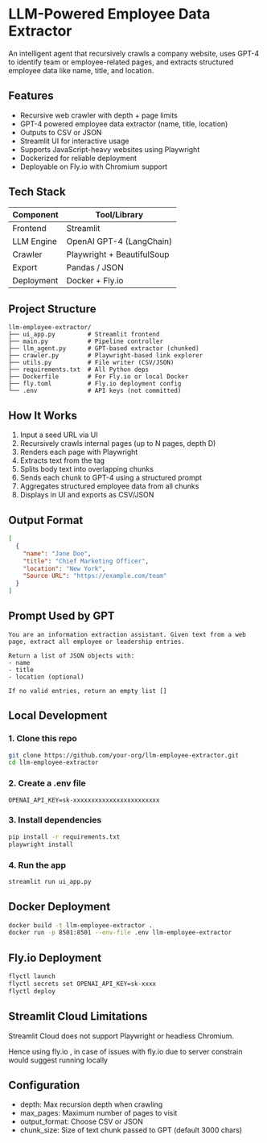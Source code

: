 # LLM-Powered Employee Data Extractor

An intelligent agent that recursively crawls a company website, uses GPT-4 to identify team or employee-related pages, and extracts structured employee data like name, title, and location.

## Features

- Recursive web crawler with depth + page limits
- GPT-4 powered employee data extractor (name, title, location)
- Outputs to CSV or JSON
- Streamlit UI for interactive usage
- Supports JavaScript-heavy websites using Playwright
- Dockerized for reliable deployment
- Deployable on Fly.io with Chromium support

## Tech Stack

| Component    | Tool/Library              |
|--------------|---------------------------|
| Frontend     | Streamlit                 |
| LLM Engine   | OpenAI GPT-4 (LangChain)  |
| Crawler      | Playwright + BeautifulSoup|
| Export       | Pandas / JSON             |
| Deployment   | Docker + Fly.io           |

## Project Structure

```
llm-employee-extractor/
├── ui_app.py         # Streamlit frontend
├── main.py           # Pipeline controller
├── llm_agent.py      # GPT-based extractor (chunked)
├── crawler.py        # Playwright-based link explorer
├── utils.py          # File writer (CSV/JSON)
├── requirements.txt  # All Python deps
├── Dockerfile        # For Fly.io or local Docker
├── fly.toml          # Fly.io deployment config
└── .env              # API keys (not committed)
```

## How It Works

1. Input a seed URL via UI
2. Recursively crawls internal pages (up to N pages, depth D)
3. Renders each page with Playwright
4. Extracts text from the <body> tag
5. Splits body text into overlapping chunks
6. Sends each chunk to GPT-4 using a structured prompt
7. Aggregates structured employee data from all chunks
8. Displays in UI and exports as CSV/JSON

## Output Format

```json
[
  {
    "name": "Jane Doe",
    "title": "Chief Marketing Officer",
    "location": "New York",
    "Source URL": "https://example.com/team"
  }
]
```

## Prompt Used by GPT

```
You are an information extraction assistant. Given text from a web page, extract all employee or leadership entries.

Return a list of JSON objects with:
- name
- title
- location (optional)

If no valid entries, return an empty list []
```

## Local Development

### 1. Clone this repo

```bash
git clone https://github.com/your-org/llm-employee-extractor.git
cd llm-employee-extractor
```

### 2. Create a .env file

```env
OPENAI_API_KEY=sk-xxxxxxxxxxxxxxxxxxxxxxxx
```

### 3. Install dependencies

```bash
pip install -r requirements.txt
playwright install
```

### 4. Run the app

```bash
streamlit run ui_app.py
```

## Docker Deployment

```bash
docker build -t llm-employee-extractor .
docker run -p 8501:8501 --env-file .env llm-employee-extractor
```

## Fly.io Deployment

```bash
flyctl launch
flyctl secrets set OPENAI_API_KEY=sk-xxxx
flyctl deploy
```

## Streamlit Cloud Limitations

Streamlit Cloud does not support Playwright or headless Chromium.

Hence using fly.io , in case of issues with fly.io due to server constrain would suggest running locally

## Configuration

- depth: Max recursion depth when crawling
- max_pages: Maximum number of pages to visit
- output_format: Choose CSV or JSON
- chunk_size: Size of text chunk passed to GPT (default 3000 chars)

